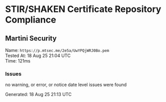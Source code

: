 # STIR/SHAKEN Certificate Repository Compliance

## Martini Security

Name: `https://p.mtsec.me/2e5a/UwYPQjWRJ0Bo.pem`\
Tested At: 18 Aug 25 21:04 UTC\
Time: 121ms

### Issues

no warning, or error, or notice date level issues were found

Generated: 18 Aug 25 21:13 UTC